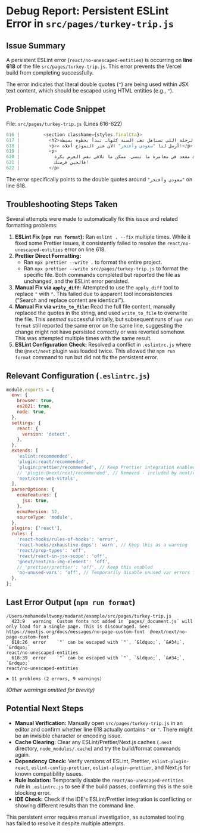 # Debug Report: Persistent ESLint Error in `src/pages/turkey-trip.js`

## Issue Summary

A persistent ESLint error (`react/no-unescaped-entities`) is occurring on **line 618** of the file `src/pages/turkey-trip.js`. This error prevents the Vercel build from completing successfully.

The error indicates that literal double quotes (`"`) are being used within JSX text content, which should be escaped using HTML entities (e.g., `"`).

## Problematic Code Snippet

File: `src/pages/turkey-trip.js` (Lines 616-622)

```jsx
616 |         <section className={styles.finalCta}>
617 |           <h2>الرحلة اللي تستاهل تعب السنة كلها… تبدأ بخطوة بسيطة:</h2>
618 |           <p>✍️ أرسل لنا "سعودي وأفتخر" الآن عبر النموذج أعلاه!</p>
619 |           <p>
620 |             وخلنا نحجز لك مقعد في مغامرة ما تنسى، ممكن ما تلاقي نفس العرض بكرة!
621 |             فالحين فرصتك!
622 |           </p>
```

The error specifically points to the double quotes around `"سعودي وأفتخر"` on line 618.

## Troubleshooting Steps Taken

Several attempts were made to automatically fix this issue and related formatting problems:

1.  **ESLint Fix (`npm run format`):** Ran `eslint . --fix` multiple times. While it fixed some Prettier issues, it consistently failed to resolve the `react/no-unescaped-entities` error on line 618.
2.  **Prettier Direct Formatting:**
    - Ran `npx prettier --write .` to format the entire project.
    - Ran `npx prettier --write src/pages/turkey-trip.js` to format the specific file. Both commands completed but reported the file as unchanged, and the ESLint error persisted.
3.  **Manual Fix via `apply_diff`:** Attempted to use the `apply_diff` tool to replace `"` with `"`. This failed due to apparent tool inconsistencies ("Search and replace content are identical").
4.  **Manual Fix via `write_to_file`:** Read the full file content, manually replaced the quotes in the string, and used `write_to_file` to overwrite the file. This _seemed_ successful initially, but subsequent runs of `npm run format` still reported the same error on the same line, suggesting the change might not have persisted correctly or was reverted somehow. This was attempted multiple times with the same result.
5.  **ESLint Configuration Check:** Resolved a conflict in `.eslintrc.js` where the `@next/next` plugin was loaded twice. This allowed the `npm run format` command to run but did not fix the persistent error.

## Relevant Configuration (`.eslintrc.js`)

```javascript
module.exports = {
  env: {
    browser: true,
    es2021: true,
    node: true,
  },
  settings: {
    react: {
      version: 'detect',
    },
  },
  extends: [
    'eslint:recommended',
    'plugin:react/recommended',
    'plugin:prettier/recommended', // Keep Prettier integration enabled now
    // 'plugin:@next/next/recommended', // Removed - included by next/core-web-vitals
    'next/core-web-vitals',
  ],
  parserOptions: {
    ecmaFeatures: {
      jsx: true,
    },
    ecmaVersion: 12,
    sourceType: 'module',
  },
  plugins: ['react'],
  rules: {
    'react-hooks/rules-of-hooks': 'error',
    'react-hooks/exhaustive-deps': 'warn', // Keep this as a warning
    'react/prop-types': 'off',
    'react/react-in-jsx-scope': 'off',
    '@next/next/no-img-element': 'off',
    // 'prettier/prettier': 'off', // Keep this enabled
    'no-unused-vars': 'off', // Temporarily disable unused var errors for CI
  },
};
```

## Last Error Output (`npm run format`)

```
/Users/mohamedeltwony/madarat/example/src/pages/turkey-trip.js
  423:9   warning  Custom fonts not added in `pages/_document.js` will only load for a single page. This is discouraged. See: https://nextjs.org/docs/messages/no-page-custom-font  @next/next/no-page-custom-font
  618:26  error    `"` can be escaped with `"`, `&ldquo;`, `&#34;`, `&rdquo;`                                                                                                  react/no-unescaped-entities
  618:39  error    `"` can be escaped with `"`, `&ldquo;`, `&#34;`, `&rdquo;`                                                                                                  react/no-unescaped-entities

✖ 11 problems (2 errors, 9 warnings)
```

_(Other warnings omitted for brevity)_

## Potential Next Steps

- **Manual Verification:** Manually open `src/pages/turkey-trip.js` in an editor and confirm whether line 618 actually contains `"` or `"`. There might be an invisible character or encoding issue.
- **Cache Clearing:** Clear any ESLint/Prettier/Next.js caches (`.next` directory, `node_modules/.cache`) and try the build/format commands again.
- **Dependency Check:** Verify versions of ESLint, Prettier, `eslint-plugin-react`, `eslint-config-prettier`, `eslint-plugin-prettier`, and Next.js for known compatibility issues.
- **Rule Isolation:** Temporarily disable the `react/no-unescaped-entities` rule in `.eslintrc.js` to see if the build passes, confirming this is the sole blocking error.
- **IDE Check:** Check if the IDE's ESLint/Prettier integration is conflicting or showing different results than the command line.

This persistent error requires manual investigation, as automated tooling has failed to resolve it despite multiple attempts.
